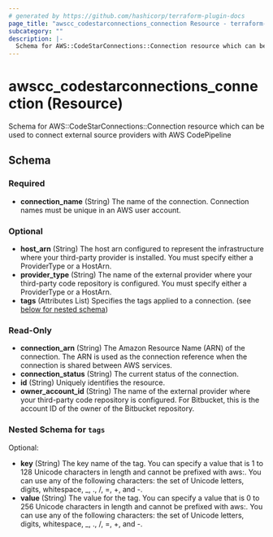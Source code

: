 ```yaml
---
# generated by https://github.com/hashicorp/terraform-plugin-docs
page_title: "awscc_codestarconnections_connection Resource - terraform-provider-awscc"
subcategory: ""
description: |-
  Schema for AWS::CodeStarConnections::Connection resource which can be used to connect external source providers with AWS CodePipeline
---
```


# awscc_codestarconnections_connection (Resource)

Schema for AWS::CodeStarConnections::Connection resource which can be used to connect external source providers with AWS CodePipeline



<!-- schema generated by tfplugindocs -->
## Schema

### Required

- **connection_name** (String) The name of the connection. Connection names must be unique in an AWS user account.

### Optional

- **host_arn** (String) The host arn configured to represent the infrastructure where your third-party provider is installed. You must specify either a ProviderType or a HostArn.
- **provider_type** (String) The name of the external provider where your third-party code repository is configured. You must specify either a ProviderType or a HostArn.
- **tags** (Attributes List) Specifies the tags applied to a connection. (see [below for nested schema](#nestedatt--tags))

### Read-Only

- **connection_arn** (String) The Amazon Resource Name (ARN) of the  connection. The ARN is used as the connection reference when the connection is shared between AWS services.
- **connection_status** (String) The current status of the connection.
- **id** (String) Uniquely identifies the resource.
- **owner_account_id** (String) The name of the external provider where your third-party code repository is configured. For Bitbucket, this is the account ID of the owner of the Bitbucket repository.

<a id="nestedatt--tags"></a>
### Nested Schema for `tags`

Optional:

- **key** (String) The key name of the tag. You can specify a value that is 1 to 128 Unicode characters in length and cannot be prefixed with aws:. You can use any of the following characters: the set of Unicode letters, digits, whitespace, _, ., /, =, +, and -.
- **value** (String) The value for the tag. You can specify a value that is 0 to 256 Unicode characters in length and cannot be prefixed with aws:. You can use any of the following characters: the set of Unicode letters, digits, whitespace, _, ., /, =, +, and -.


